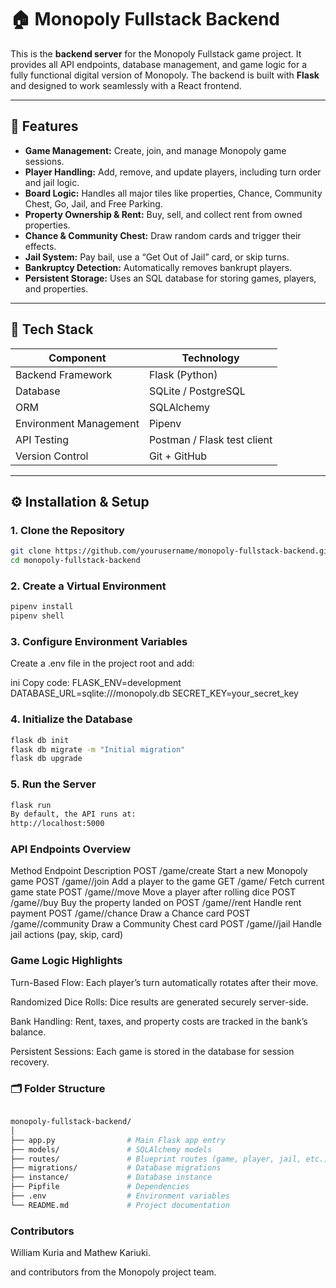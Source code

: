 # 🏠 Monopoly Fullstack Backend

This is the **backend server** for the Monopoly Fullstack game project. It provides all API endpoints, database management, and game logic for a fully functional digital version of Monopoly. The backend is built with **Flask** and designed to work seamlessly with a React frontend.

---

## 🚀 Features

- **Game Management:** Create, join, and manage Monopoly game sessions.  
- **Player Handling:** Add, remove, and update players, including turn order and jail logic.  
- **Board Logic:** Handles all major tiles like properties, Chance, Community Chest, Go, Jail, and Free Parking.  
- **Property Ownership & Rent:** Buy, sell, and collect rent from owned properties.  
- **Chance & Community Chest:** Draw random cards and trigger their effects.  
- **Jail System:** Pay bail, use a “Get Out of Jail” card, or skip turns.  
- **Bankruptcy Detection:** Automatically removes bankrupt players.  
- **Persistent Storage:** Uses an SQL database for storing games, players, and properties.  

---

## 🧩 Tech Stack

| Component | Technology |
|------------|-------------|
| Backend Framework | Flask (Python) |
| Database | SQLite / PostgreSQL |
| ORM | SQLAlchemy |
| Environment Management | Pipenv |
| API Testing | Postman / Flask test client |
| Version Control | Git + GitHub |

---

## ⚙️ Installation & Setup

### 1. Clone the Repository
```bash
git clone https://github.com/yourusername/monopoly-fullstack-backend.git
cd monopoly-fullstack-backend
```

### 2. Create a Virtual Environment
```bash
pipenv install
pipenv shell
```

### 3. Configure Environment Variables
Create a .env file in the project root and add:

ini
Copy code:
FLASK_ENV=development
DATABASE_URL=sqlite:///monopoly.db
SECRET_KEY=your_secret_key

### 4. Initialize the Database
```bash
flask db init
flask db migrate -m "Initial migration"
flask db upgrade
```

### 5. Run the Server
```bash
flask run
By default, the API runs at:
http://localhost:5000
```

###  API Endpoints Overview
Method	Endpoint	Description
POST	/game/create	Start a new Monopoly game
POST	/game/<id>/join	Add a player to the game
GET	/game/<id>	Fetch current game state
POST	/game/<id>/move	Move a player after rolling dice
POST	/game/<id>/buy	Buy the property landed on
POST	/game/<id>/rent	Handle rent payment
POST	/game/<id>/chance	Draw a Chance card
POST	/game/<id>/community	Draw a Community Chest card
POST	/game/<id>/jail	Handle jail actions (pay, skip, card)

### Game Logic Highlights
Turn-Based Flow: Each player’s turn automatically rotates after their move.

Randomized Dice Rolls: Dice results are generated securely server-side.

Bank Handling: Rent, taxes, and property costs are tracked in the bank’s balance.

Persistent Sessions: Each game is stored in the database for session recovery.


### 🗂 Folder Structure
```bash

monopoly-fullstack-backend/
│
├── app.py                # Main Flask app entry
├── models/               # SQLAlchemy models
├── routes/               # Blueprint routes (game, player, jail, etc.)
├── migrations/           # Database migrations
├── instance/             # Database instance
├── Pipfile               # Dependencies
├── .env                  # Environment variables
└── README.md             # Project documentation
```

### Contributors
William Kuria and Mathew Kariuki.

and contributors from the Monopoly project team.

